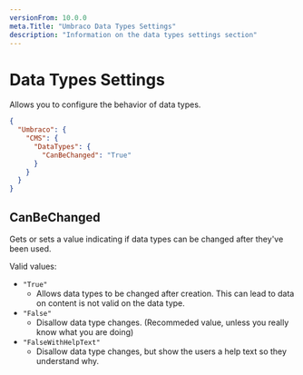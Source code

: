 ```yaml
---
versionFrom: 10.0.0
meta.Title: "Umbraco Data Types Settings"
description: "Information on the data types settings section"
---
```


# Data Types Settings

Allows you to configure the behavior of data types.

```json
{
  "Umbraco": {
    "CMS": {
      "DataTypes": {
        "CanBeChanged": "True"
      }
    }
  }
}
```

## CanBeChanged

Gets or sets a value indicating if data types can be changed after they've been used.

Valid values:

- `"True"`
  - Allows data types to be changed after creation. This can lead to data on content is not valid on the data type.
- `"False"`
  - Disallow data type changes. (Recommeded value, unless you really know what you are doing)
- `"FalseWithHelpText"`
  - Disallow data type changes, but show the users a help text so they understand why.
